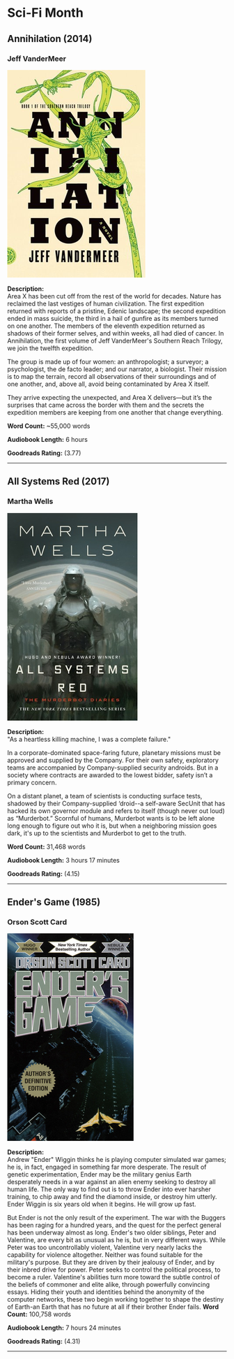 # Sci-Fi Month

## Annihilation (2014)
### Jeff VanderMeer

![Book Cover](./images/Annihilation.jpg)


**Description:**  
Area X has been cut off from the rest of the world for decades. Nature has reclaimed the last vestiges of human civilization. The first expedition returned with reports of a pristine, Edenic landscape; the second expedition ended in mass suicide, the third in a hail of gunfire as its members turned on one another. The members of the eleventh expedition returned as shadows of their former selves, and within weeks, all had died of cancer. In Annihilation, the first volume of Jeff VanderMeer's Southern Reach Trilogy, we join the twelfth expedition.

The group is made up of four women: an anthropologist; a surveyor; a psychologist, the de facto leader; and our narrator, a biologist. Their mission is to map the terrain, record all observations of their surroundings and of one another, and, above all, avoid being contaminated by Area X itself.

They arrive expecting the unexpected, and Area X delivers—but it’s the surprises that came across the border with them and the secrets the expedition members are keeping from one another that change everything.

**Word Count:** ~55,000 words

**Audiobook Length:** 6 hours

**Goodreads Rating:** (3.77)

---

## All Systems Red (2017)
### Martha Wells

![Book Cover](./images/AllSystemsRedResized.jpg)

**Description:**  
"As a heartless killing machine, I was a complete failure."

In a corporate-dominated space-faring future, planetary missions must be approved and supplied by the Company. For their own safety, exploratory teams are accompanied by Company-supplied security androids. But in a society where contracts are awarded to the lowest bidder, safety isn’t a primary concern.

On a distant planet, a team of scientists is conducting surface tests, shadowed by their Company-supplied ‘droid--a self-aware SecUnit that has hacked its own governor module and refers to itself (though never out loud) as “Murderbot.” Scornful of humans, Murderbot wants is to be left alone long enough to figure out who it is, but when a neighboring mission goes dark, it's up to the scientists and Murderbot to get to the truth.

**Word Count:** 31,468 words

**Audiobook Length:** 3 hours 17 minutes

**Goodreads Rating:** (4.15)

---

## Ender's Game (1985)
### Orson Scott Card

![Book Cover](./images/EndersGame.jpg)

**Description:**  
Andrew "Ender" Wiggin thinks he is playing computer simulated war games; he is, in fact, engaged in something far more desperate. The result of genetic experimentation, Ender may be the military genius Earth desperately needs in a war against an alien enemy seeking to destroy all human life. The only way to find out is to throw Ender into ever harsher training, to chip away and find the diamond inside, or destroy him utterly. Ender Wiggin is six years old when it begins. He will grow up fast.

But Ender is not the only result of the experiment. The war with the Buggers has been raging for a hundred years, and the quest for the perfect general has been underway almost as long. Ender's two older siblings, Peter and Valentine, are every bit as unusual as he is, but in very different ways. While Peter was too uncontrollably violent, Valentine very nearly lacks the capability for violence altogether. Neither was found suitable for the military's purpose. But they are driven by their jealousy of Ender, and by their inbred drive for power. Peter seeks to control the political process, to become a ruler. Valentine's abilities turn more toward the subtle control of the beliefs of commoner and elite alike, through powerfully convincing essays. Hiding their youth and identities behind the anonymity of the computer networks, these two begin working together to shape the destiny of Earth-an Earth that has no future at all if their brother Ender fails.
**Word Count:** 100,758 words

**Audiobook Length:** 7 hours 24 minutes

**Goodreads Rating:** (4.31)

---